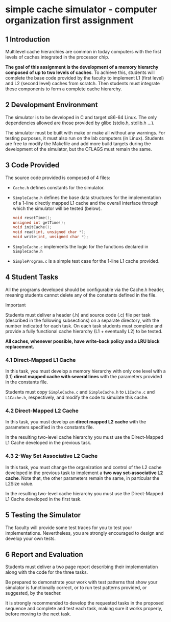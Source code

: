 # simple cache simulator - computer organization first assignment
## 1 Introduction
Multilevel cache hierarchies are common in today computers with the first levels of caches integrated in the processor chip.<br>

**The goal of this assignment is the development of a memory hierarchy composed of up to two levels of caches**. To achieve this, students will complete the base code provided by the faculty to implement L1 (first level) and L2 (second level) caches from scratch. Then students must integrate these components to form a complete cache hierarchy.

## 2 Development Environment
The simulator is to be developed in C and target x86-64 Linux. The only dependencies allowed are those provided by glibc (stdio.h, stdlib.h ...).<br>

The simulator must be built with make or make all without any warnings. For testing purposes, it must also run on the lab computers (in Linux).
Students are free to modify the Makefile and add more build targets during the development of the simulator, but the CFLAGS must remain the same.


## 3 Code Provided
The source code provided is composed of 4 files:
- `Cache.h` defines constants for the simulator.
- `SimpleCache.h` defines the base data structures for the implementation of a 1-line directly mapped L1 cache and the overall interface through which the simulator will be tested (below).

    ```C
    void resetTime();
    unsigned int getTime();
    void initCache();
    void read(int, unsigned char *);
    void write(int, unsigned char *);
    ```

- `SimpleCache.c` implements the logic for the functions declared in `SimpleCache.h`
- `SimpleProgram.c` is a simple test case for the 1-line L1 cache provided.


## 4 Student Tasks
All the programs developed should be configurable via the Cache.h header, meaning students cannot delete any of the constants defined in the file.<br>

> [!IMPORTANT]
> Students must deliver a header (.h) and source code (.c) file per task (described in the following subsections) on a separate directory, with the number indicated for each task. On each task students must complete and provide a fully functional cache hierarchy (L1 + eventually L2) to be tested.

**All caches, whenever possible, have write-back policy and a LRU block replacement.**

### 4.1 Direct-Mapped L1 Cache
In this task, you must develop a memory hierarchy with only one level with a (L1) **direct mapped cache with several lines** with the parameters provided in the constants file.<br>

Students must copy `SimpleCache.c` and `SimpleCache.h` to `L1Cache.c` and `L1Cache.h`, respectively, and modify the code to simulate this cache.

### 4.2 Direct-Mapped L2 Cache
In this task, you must develop an **direct mapped L2 cache** with the parameters specified in the constants file.<br>

In the resulting two-level cache hierarchy you must use the Direct-Mapped L1 Cache developed in the previous task.

### 4.3 2-Way Set Associative L2 Cache
In this task, you must change the organization and control of the L2 cache developed in the previous task to implement a **two way set-associative L2 cache**. Note that, the other parameters remain the same, in particular the L2Size value.<br>

In the resulting two-level cache hierarchy you must use the Direct-Mapped L1 Cache developed in the first task.

## 5 Testing the Simulator
The faculty will provide some test traces for you to test your implementations. Nevertheless, you are strongly encouraged to design and develop your own tests.

## 6 Report and Evaluation
Students must deliver a two page report describing their implementation along with the code for the three tasks.<br>

Be prepared to demonstrate your work with test patterns that show your simulator is functionally correct, or to run test patterns provided, or suggested, by the teacher.<br>

It is strongly recommended to develop the requested tasks in the proposed sequence and complete and test each task, making sure it works properly, before moving to the next task.
